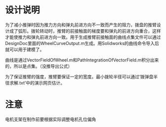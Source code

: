# 设计说明

为了减小推弹时因为推力方向和弹丸前进方向不一致而产生的阻力，拨盘的推臂设计成了弧形。拨轮转动时，推臂的前接触面的梯度要和弹丸的前进方向重合，这样才能使推力和弹丸前进方向一致。用于生成推臂前接触面的曲线点集文件可以通过DesignDoc里面的WheelCurveOutput.m生成。用Solidworks的曲线命令导入后就可以用于建模了。

曲线是通过VectorFieldOfWheel.m和PathIntegrationOfVectorField.m积分出来的，所以是点集。（没推导出公式）

为了保证推臂的强度，推臂要保证一定的宽度。最小拨轮半径可以通过‘拨弹盘半径求解.txt’中的演示网页估计。

# 注意

电机支架在制作前要根据实际调整电机孔位偏角
